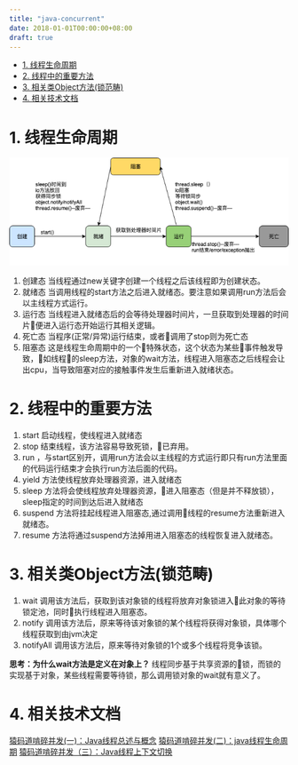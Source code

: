 ```yaml
---
title: "java-concurrent"
date: 2018-01-01T00:00:00+08:00
draft: true
---
```

<!-- TOC -->

- [1. 线程生命周期](#1-线程生命周期)
- [2. 线程中的重要方法](#2-线程中的重要方法)
- [3. 相关类Object方法(锁范畴)](#3-相关类object方法锁范畴)
- [4. 相关技术文档](#4-相关技术文档)

<!-- /TOC -->

# 1. 线程生命周期
![线程生命周期](../../../picture/线程生命周期.png)
1. 创建态
    当线程通过new关键字创建一个线程之后该线程即为创建状态。
2. 就绪态
    当调用线程的start方法之后进入就绪态。要注意如果调用run方法后会以主线程方式运行。
3. 运行态
    当线程进入就绪态后的会等待处理器时间片，一旦获取到处理器的时间片便进入运行态开始运行其相关逻辑。
4. 死亡态
    当程序(正常/异常)运行结束，或者调用了stop则为死亡态
5. 阻塞态
    这是线程生命周期中的一个特殊状态，这个状态为某些事件触发导致，如线程的sleep方法，对象的wait方法，线程进入阻塞态之后线程会让出cpu，当导致阻塞对应的接触事件发生后重新进入就绪状态。


# 2. 线程中的重要方法

1. start 启动线程，使线程进入就绪态
2. stop 结束线程，该方法容易导致死锁，已弃用。
3. run ，与start区别开，调用run方法会以主线程的方式运行即只有run方法里面的代码运行结束才会执行run方法后面的代码。
4. yield 方法使线程放弃处理器资源，进入就绪态
5. sleep 方法将会使线程放弃处理器资源，进入阻塞态（但是并不释放锁），sleep指定的时间到达后进入就绪态
6. suspend 方法将挂起线程进入阻塞态,通过调用线程的resume方法重新进入就绪态。
7. resume 方法将通过suspend方法掉用进入阻塞态的线程恢复进入就绪态。

# 3. 相关类Object方法(锁范畴)
1. wait 调用该方法后，获取到该对象锁的线程将放弃对象锁进入此对象的等待锁定池，同时执行线程进入阻塞态。
2. notify 调用该方法后，原来等待该对象锁的某个线程将获得对象锁，具体哪个线程获取到由jvm决定
3. notifyAll 调用该方法后，原来等待对象锁的1个或多个线程将竞争该锁。

**思考：为什么wait方法是定义在对象上？**
线程同步基于共享资源的锁，而锁的实现基于对象，某些线程需要等待锁，那么调用锁对象的wait就有意义了。



# 4. 相关技术文档
[猿码道啃碎并发(一)：Java线程总述与概念](https://juejin.im/post/5a701c246fb9a01cb8100489)
[猿码道啃碎并发(二)：java线程生命周期](https://juejin.im/post/5a72d4bd518825735300f37b)
[猿码道啃碎并发（三）：Java线程上下文切换](https://juejin.im/post/5b10e53b6fb9a01e5b10e9be)